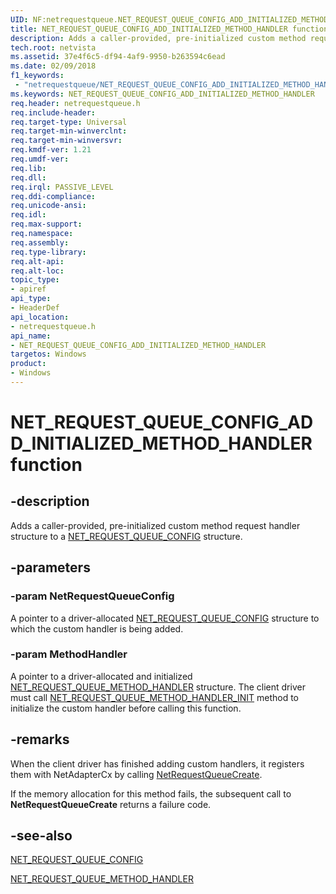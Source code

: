 ```yaml
---
UID: NF:netrequestqueue.NET_REQUEST_QUEUE_CONFIG_ADD_INITIALIZED_METHOD_HANDLER
title: NET_REQUEST_QUEUE_CONFIG_ADD_INITIALIZED_METHOD_HANDLER function (netrequestqueue.h)
description: Adds a caller-provided, pre-initialized custom method request handler structure to a NET_REQUEST_QUEUE_CONFIG structure.
tech.root: netvista
ms.assetid: 37e4f6c5-df94-4af9-9950-b263594c6ead
ms.date: 02/09/2018
f1_keywords:
 - "netrequestqueue/NET_REQUEST_QUEUE_CONFIG_ADD_INITIALIZED_METHOD_HANDLER"
ms.keywords: NET_REQUEST_QUEUE_CONFIG_ADD_INITIALIZED_METHOD_HANDLER
req.header: netrequestqueue.h
req.include-header:
req.target-type: Universal
req.target-min-winverclnt:
req.target-min-winversvr:
req.kmdf-ver: 1.21
req.umdf-ver:
req.lib:
req.dll:
req.irql: PASSIVE_LEVEL
req.ddi-compliance:
req.unicode-ansi:
req.idl:
req.max-support:
req.namespace:
req.assembly:
req.type-library: 
req.alt-api:
req.alt-loc:
topic_type: 
- apiref
api_type: 
- HeaderDef
api_location:
- netrequestqueue.h
api_name: 
- NET_REQUEST_QUEUE_CONFIG_ADD_INITIALIZED_METHOD_HANDLER
targetos: Windows
product:
- Windows
---
```


# NET_REQUEST_QUEUE_CONFIG_ADD_INITIALIZED_METHOD_HANDLER function


## -description



Adds a caller-provided, pre-initialized custom method request handler structure to a [NET_REQUEST_QUEUE_CONFIG](ns-netrequestqueue-_net_request_queue_config.md) structure.

## -parameters

### -param NetRequestQueueConfig
A pointer to a driver-allocated [NET_REQUEST_QUEUE_CONFIG](ns-netrequestqueue-_net_request_queue_config.md) structure to which the custom handler is being added.

### -param MethodHandler
A pointer to a driver-allocated and initialized [NET_REQUEST_QUEUE_METHOD_HANDLER](ns-netrequestqueue-_net_request_queue_method_handler.md) structure. The client driver must call [NET_REQUEST_QUEUE_METHOD_HANDLER_INIT](nf-netrequestqueue-net_request_queue_method_handler_init.md) method to initialize the custom handler before calling this function.

## -remarks
When the client driver has finished adding custom handlers, it registers them with NetAdapterCx by calling [NetRequestQueueCreate](nf-netrequestqueue-netrequestqueuecreate.md).

If the memory allocation for this method fails, the subsequent call to **NetRequestQueueCreate** returns a failure code.



## -see-also

[NET_REQUEST_QUEUE_CONFIG](ns-netrequestqueue-_net_request_queue_config.md)

[NET_REQUEST_QUEUE_METHOD_HANDLER](ns-netrequestqueue-_net_request_queue_method_handler.md)
